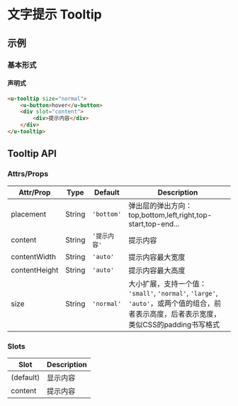 # 文字提示 Tooltip

## 示例
### 基本形式

#### 声明式
``` html
<u-tooltip size="normal">
    <u-button>hover</u-button>
    <div slot="content">
        <div>提示内容</div>
    </div>
</u-tooltip>
```

## Tooltip API
### Attrs/Props

| Attr/Prop | Type | Default | Description |
| --------- | ---- | ------- | ----------- |
| placement | String | `'bottom'` | 弹出层的弹出方向：top,bottom,left,right,top-start,top-end... |
| content | String | `'提示内容'` | 提示内容 |
| contentWidth | String | `'auto'` | 提示内容最大宽度 |
| contentHeight | String | `'auto'` | 提示内容最大高度 |
| size | String | `'normal'` | 大小扩展，支持一个值： `'small'`, `'normal'`, `'large'`, `'auto'`，或两个值的组合，前者表示高度，后者表示宽度，类似CSS的padding书写格式 |

### Slots

| Slot | Description |
| ---- | ----------- |
| (default) | 显示内容 |
| content | 提示内容 |
